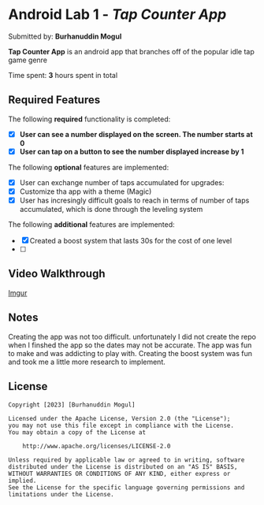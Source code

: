 # Android Lab 1 - *Tap Counter App*

Submitted by: **Burhanuddin Mogul**

**Tap Counter App** is an android app that branches off of the popular idle tap game genre

Time spent: **3** hours spent in total

## Required Features

The following **required** functionality is completed:

- [x] **User can see a number displayed on the screen. The number starts at 0**
- [x] **User can tap on a button to see the number displayed increase by 1**

The following **optional** features are implemented:

- [x] User can exchange number of taps accumulated for upgrades:
- [x] Customize tha app with a theme (Magic)
- [x] User has incresingly difficult goals to reach in terms of number of taps accumulated, which is done through the leveling system

The following **additional** features are implemented:

- [x] Created a boost system that lasts 30s for the cost of one level
- [ ] 
## Video Walkthrough

[Imgur](https://i.imgur.com/jdcdhZ2.gifv)

## Notes

Creating the app was not too difficult. unfortunately I did not create the repo when I finshed the app so the dates may not be accurate. The app was fun to make and was addicting to play with. Creating
the boost system was fun and took me a little more research to implement. 
## License

    Copyright [2023] [Burhanuddin Mogul]

    Licensed under the Apache License, Version 2.0 (the "License");
    you may not use this file except in compliance with the License.
    You may obtain a copy of the License at

        http://www.apache.org/licenses/LICENSE-2.0

    Unless required by applicable law or agreed to in writing, software
    distributed under the License is distributed on an "AS IS" BASIS,
    WITHOUT WARRANTIES OR CONDITIONS OF ANY KIND, either express or implied.
    See the License for the specific language governing permissions and
    limitations under the License.
